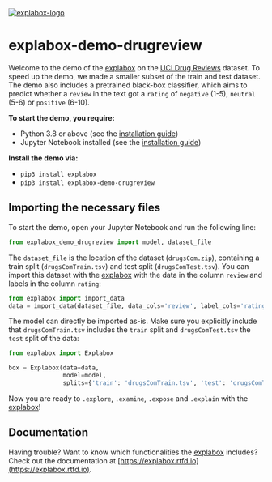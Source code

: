 <a href="https://explabox.rtfd.io" target="_blank">
<img src="https://git.science.uu.nl/m.j.robeer/explabox/-/raw/main/img/explabox-logo-text.png" alt="explabox-logo">
</a>

# explabox-demo-drugreview

Welcome to the demo of the [explabox](https://explabox.rtfd.io) on the [UCI Drug Reviews](https://archive.ics.uci.edu/ml/datasets/Drug+Review+Dataset+%28Drugs.com%29#) dataset. To speed up the demo, we made a smaller subset of the train and test dataset. The demo 
also includes a pretrained black-box classifier, which aims to predict whether a `review` in the text got a `rating` of 
`negative` (1-5), `neutral` (5-6) or `positive` (6-10).

**To start the demo, you require:**
- Python 3.8 or above (see the [installation guide](https://www.python.org/downloads/))
- Jupyter Notebook installed (see the [installation guide](https://jupyter.org/install))

**Install the demo via:**
- `pip3 install explabox`
- `pip3 install explabox-demo-drugreview`

## Importing the necessary files
To start the demo, open your Jupyter Notebook and run the following line:

```python
from explabox_demo_drugreview import model, dataset_file 
```

The `dataset_file` is the location of the dataset (`drugsCom.zip`), containing a train split (`drugsComTrain.tsv`) and test split (`drugsComTest.tsv`). You can import this dataset with the [explabox](https://explabox.rtfd.io) with the data in the column `review` and labels in the column `rating`:

```python
from explabox import import_data
data = import_data(dataset_file, data_cols='review', label_cols='rating')  
```

The model can directly be imported as-is. Make sure you explicitly include that `drugsComTrain.tsv` includes the `train` split and `drugsComTest.tsv` the `test` split of the data:

```python
from explabox import Explabox

box = Explabox(data=data,
               model=model,
               splits={'train': 'drugsComTrain.tsv', 'test': 'drugsComTest.tsv'})
```

Now you are ready to `.explore`, `.examine`, `.expose` and `.explain` with the [explabox](https://explabox.rtfd.io)!

## Documentation
Having trouble? Want to know which functionalities the [explabox](https://explabox.rtfd.io) includes? Check out the documentation at [https://explabox.rtfd.io](https://explabox.rtfd.io).

